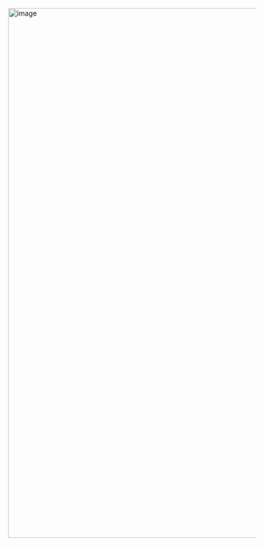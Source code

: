 <img width="1912" height="1079" alt="image" src="https://github.com/user-attachments/assets/18fa23f9-bac6-4faa-82d2-a0715b40a0d9" />
